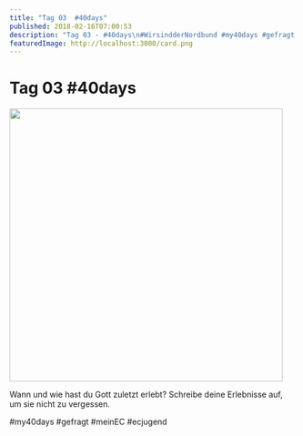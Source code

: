 ```yaml
---
title: "Tag 03  #40days"
published: 2018-02-16T07:00:53
description: "Tag 03 - #40days\n#WirsindderNordbund #my40days #gefragt #meinEC #ecjugend"
featuredImage: http://localhost:3000/card.png
---
```


# Tag 03  #40days

<p><img data-attachment-id="1461" data-permalink="https://www.ec-nordbund.de/40days_02-16_up-tag-03-2/" data-orig-file="https://www.ec-nordbund.de/wp-content/uploads/40DAYS_02-16_UP-tag-03-1.jpg" data-orig-size="1080,1080" data-comments-opened="1" data-image-meta="{&quot;aperture&quot;:&quot;0&quot;,&quot;credit&quot;:&quot;&quot;,&quot;camera&quot;:&quot;&quot;,&quot;caption&quot;:&quot;&quot;,&quot;created_timestamp&quot;:&quot;0&quot;,&quot;copyright&quot;:&quot;&quot;,&quot;focal_length&quot;:&quot;0&quot;,&quot;iso&quot;:&quot;0&quot;,&quot;shutter_speed&quot;:&quot;0&quot;,&quot;title&quot;:&quot;&quot;,&quot;orientation&quot;:&quot;0&quot;}" data-image-title="40DAYS_02-16_UP-tag-03" data-image-description="" data-medium-file="https://www.ec-nordbund.de/wp-content/uploads/40DAYS_02-16_UP-tag-03-1-480x480.jpg" data-large-file="https://www.ec-nordbund.de/wp-content/uploads/40DAYS_02-16_UP-tag-03-1-1024x1024.jpg" class="alignnone size-medium wp-image-1461" src="https://www.ec-nordbund.de/wp-content/uploads/40DAYS_02-16_UP-tag-03-1-480x480.jpg" alt="" width="480" height="480" srcset="https://www.ec-nordbund.de/wp-content/uploads/40DAYS_02-16_UP-tag-03-1-480x480.jpg 480w, https://www.ec-nordbund.de/wp-content/uploads/40DAYS_02-16_UP-tag-03-1-150x150.jpg 150w, https://www.ec-nordbund.de/wp-content/uploads/40DAYS_02-16_UP-tag-03-1-768x768.jpg 768w, https://www.ec-nordbund.de/wp-content/uploads/40DAYS_02-16_UP-tag-03-1-1024x1024.jpg 1024w, https://www.ec-nordbund.de/wp-content/uploads/40DAYS_02-16_UP-tag-03-1.jpg 1080w" sizes="(max-width: 480px) 100vw, 480px" /></p>
<p>Wann und wie hast du Gott zuletzt erlebt? Schreibe deine Erlebnisse auf, um sie nicht zu vergessen.</p>
<p>#my40days #gefragt #meinEC #ecjugend</p>
